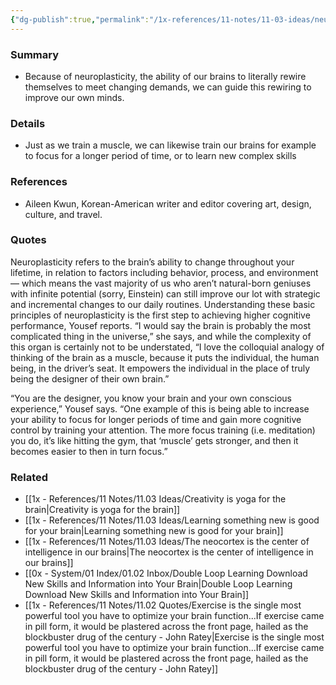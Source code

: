 ```yaml
---
{"dg-publish":true,"permalink":"/1x-references/11-notes/11-03-ideas/neuroplasticity-allows-us-to-design-our-brain/","title":"Neuroplasticity allows us to design our brain","created":"2024-05-01T21:36:05.981+03:00","updated":"2024-05-01T21:48:30.364+03:00"}
---
```



### Summary
- Because of neuroplasticity, the ability of our brains to literally rewire themselves to meet changing demands, we can guide this rewiring to improve our own minds.

### Details
- Just as we train a muscle, we can likewise train our brains for example to focus for a longer period of time, or to learn new complex skills

### References
- Aileen Kwun, Korean-American writer and editor covering art, design, culture, and travel. 

### Quotes
Neuroplasticity refers to the brain’s ability to change throughout your lifetime, in relation to factors including behavior, process, and environment — which means the vast majority of us who aren’t natural-born geniuses with infinite potential (sorry, Einstein) can still improve our lot with strategic and incremental changes to our daily routines. Understanding these basic principles of neuroplasticity is the first step to achieving higher cognitive performance, Yousef reports. “I would say the brain is probably the most complicated thing in the universe,” she says, and while the complexity of this organ is certainly not to be understated, “I love the colloquial analogy of thinking of the brain as a muscle, because it puts the individual, the human being, in the driver’s seat. It empowers the individual in the place of truly being the designer of their own brain.”

“You are the designer, you know your brain and your own conscious experience,” Yousef says. “One example of this is being able to increase your ability to focus for longer periods of time and gain more cognitive control by training your attention. The more focus training (i.e. meditation) you do, it’s like hitting the gym, that ‘muscle’ gets stronger, and then it becomes easier to then in turn focus.”

### Related
- [[1x - References/11 Notes/11.03 Ideas/Creativity is yoga for the brain\|Creativity is yoga for the brain]]
- [[1x - References/11 Notes/11.03 Ideas/Learning something new is good for your brain\|Learning something new is good for your brain]]
- [[1x - References/11 Notes/11.03 Ideas/The neocortex is the center of intelligence in our brains\|The neocortex is the center of intelligence in our brains]]
- [[0x - System/01 Index/01.02 Inbox/Double Loop Learning Download New Skills and Information into Your Brain\|Double Loop Learning Download New Skills and Information into Your Brain]]
- [[1x - References/11 Notes/11.02 Quotes/Exercise is the single most powerful tool you have to optimize your brain function...If exercise came in pill form, it would be plastered across the front page, hailed as the blockbuster drug of the century - John Ratey\|Exercise is the single most powerful tool you have to optimize your brain function...If exercise came in pill form, it would be plastered across the front page, hailed as the blockbuster drug of the century - John Ratey]]